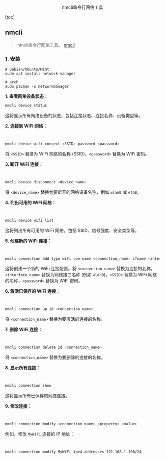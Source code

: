 <center>nmcli命令行网络工具</center>









[toc]







## nmcli

> nmcli命令行网络工具。 [nmcli](https://networkmanager.dev/docs/api/latest/nmcli.html)





### 1. 安装

```shell
# Debian/Ubuntu/Mint 
sudo apt install network-manager

# arch 
sudo pacman -S networkmanager
```



**1. 查看网络设备状态：**

```bash
nmcli device status
```

这将显示所有网络设备的状态，包括连接状态、连接名称、设备类型等。

**2. 连接到 WiFi 网络：**

```bash


nmcli device wifi connect <SSID> password <password>
```

将 `<SSID>` 替换为 WiFi 网络的名称 (SSID)，`<password>` 替换为 WiFi 密码。

**3. 断开 WiFi 连接：**

```bash


nmcli device disconnect <device_name>
```

将 `<device_name>` 替换为要断开的网络设备名称，例如 `wlan0` 或 `eth0`。

**4. 列出可用的 WiFi 网络：**

```bash


nmcli device wifi list
```

这将列出所有可用的 WiFi 网络，包括 SSID、信号强度、安全类型等。

**5. 创建新的 WiFi 连接：**

```bash


nmcli connection add type wifi con-name <connection_name> ifname <interface_name> ssid <SSID> password <password>
```

这将创建一个新的 WiFi 连接配置。将 `<connection_name>` 替换为连接的名称，`<interface_name>` 替换为网络接口名称 (例如 `wlan0`)，`<SSID>` 替换为 WiFi 网络的名称，`<password>` 替换为 WiFi 密码。

**6. 激活已保存的 WiFi 连接：**

```bash


nmcli connection up id <connection_name>
```

将 `<connection_name>` 替换为要激活的连接的名称。

**7. 删除 WiFi 连接：**

```bash


nmcli connection delete id <connection_name>
```

将 `<connection_name>` 替换为要删除的连接的名称。

**8. 显示所有连接：**

```bash


nmcli connection show
```

这将显示所有已保存的网络连接。

**9. 修改连接：**

```bash


nmcli connection modify <connection_name> <property> <value>
```

例如，修改 `MyWiFi` 连接的 IP 地址：

```bash


nmcli connection modify MyWiFi ipv4.addresses 192.168.1.100/24
```